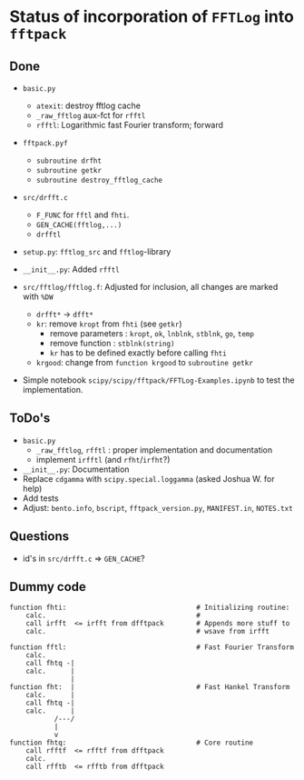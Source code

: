 Status of incorporation of `FFTLog` into `fftpack`
==================================================


Done
----
- `basic.py`
  - `atexit`: destroy fftlog cache
  - `_raw_fftlog` aux-fct for `rfftl`
  - `rfftl`: Logarithmic fast Fourier transform; forward

- `fftpack.pyf`
  - `subroutine drfht`
  - `subroutine getkr`
  - `subroutine destroy_fftlog_cache`

- `src/drfft.c`
  - `F_FUNC` for `fftl` and `fhti`.
  - `GEN_CACHE(fftlog,...)`
  - `drfftl`

- `setup.py`: `fftlog_src` and `fftlog`-library

- `__init__.py`: Added `rfftl`

- `src/fftlog/fftlog.f`: Adjusted for inclusion, all changes are marked with
  `%DW`
  - `drfft*` -> `dfft*`
  - `kr`: remove `kropt` from `fhti` (see `getkr`)
    - remove parameters : `kropt`, `ok`, `lnblnk`, `stblnk`, `go`, `temp`
    - remove function   : `stblnk(string)`
    - `kr` has to be defined exactly before calling `fhti`
  - `krgood`: change from `function krgood` to `subroutine getkr`

- Simple notebook `scipy/scipy/fftpack/FFTLog-Examples.ipynb` to test the
  implementation.


ToDo's
------
- `basic.py`
  - `_raw_fftlog`, `rfftl` : proper implementation and documentation
  - implement `irfftl` (and `rfht`/`irfht`?)
- `__init__.py`: Documentation
- Replace `cdgamma` with `scipy.special.loggamma` (asked Joshua W. for help)
- Add tests
- Adjust: `bento.info`, `bscript`, `fftpack_version.py`, `MANIFEST.in`,
  `NOTES.txt`


Questions
---------
- id's in `src/drfft.c` => `GEN_CACHE`?


Dummy code
----------

    function fhti:                                # Initializing routine:
        calc.                                     #
        call irfft  <= irfft from dfftpack        # Appends more stuff to
        calc.                                     # wsave from irfft

    function fftl:                                # Fast Fourier Transform
        calc.
        call fhtq -|
        calc.      |
                   |
    function fht:  |                              # Fast Hankel Transform
        calc.      |
        call fhtq -|
        calc.      |
               /---/
               |
               v
    function fhtq:                                # Core routine
        call rfftf  <= rfftf from dfftpack
        calc.
        call rfftb  <= rfftb from dfftpack

